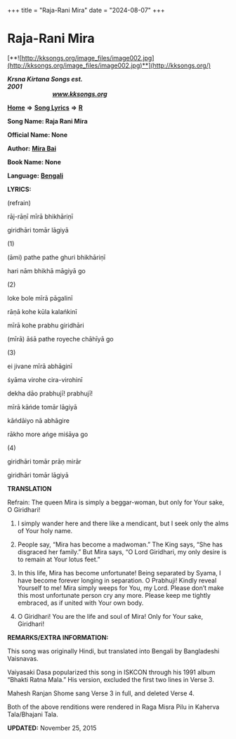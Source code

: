 +++
title = "Raja-Rani Mira"
date = "2024-08-07"
+++

# Raja-Rani Mira
[**![http://kksongs.org/image_files/image002.jpg](http://kksongs.org/image_files/image002.jpg)**](http://kksongs.org/)

**_Krsna Kirtana Songs est. 2001_**                                                                                                                                                 **_www.kksongs.org_**

**[Home](http://kksongs.org/)** **⇒** **[Song Lyrics](http://kksongs.org/lyrics.html)** **⇒** **[R](http://kksongs.org/songs/song_r.html)**

**Song Name: Raja Rani Mira**

**Official Name: None**

**Author:** [**Mira Bai**](http://kksongs.org/authors/list/mirabai.html)

**Book Name: None**

**Language:** [**Bengali**](http://kksongs.org/language/list/bengali.html)

**LYRICS:**

(refrain)

rāj-rāṇī mīrā bhikhāriṇī

giridhāri tomār lāgiyā

(1)

(āmi) pathe pathe ghuri bhikhāriṇī

hari nām bhikhā māgiyā go

(2)

loke bole mīrā pāgalinī

rāṇā kohe kūla kalańkinī

mīrā kohe prabhu giridhāri

(mīrā) āśā pathe royeche chāhīyā go

(3)

ei jivane mīrā abhāginī

śyāma virohe cira-virohinī

dekha dāo prabhujī! prabhujī!

mīrā kāńde tomār lāgiyā

kāńdāiyo nā abhāgire

rākho more ańge miśāya go

(4)

giridhāri tomār prāṇ mirār

giridhāri tomār lāgiyā

**TRANSLATION**

Refrain: The queen Mira is simply a beggar-woman, but only for Your sake, O Giridhari!

1) I simply wander here and there like a mendicant, but I seek only the alms of Your holy name.

2) People say, “Mira has become a madwoman.” The King says, “She has disgraced her family.” But Mira says, “O Lord Giridhari, my only desire is to remain at Your lotus feet.”

3) In this life, Mira has become unfortunate! Being separated by Syama, I have become forever longing in separation. O Prabhuji! Kindly reveal Yourself to me! Mira simply weeps for You, my Lord. Please don’t make this most unfortunate person cry any more. Please keep me tightly embraced, as if united with Your own body.

4) O Giridhari! You are the life and soul of Mira! Only for Your sake, Giridhari!

**REMARKS/EXTRA INFORMATION:**

This song was originally Hindi, but translated into Bengali by Bangladeshi Vaisnavas.

Vaiyasaki Dasa popularized this song in ISKCON through his 1991 album “Bhakti Ratna Mala.” His version, excluded the first two lines in Verse 3.

Mahesh Ranjan Shome sang Verse 3 in full, and deleted Verse 4.

Both of the above renditions were rendered in Raga Misra Pilu in Kaherva Tala/Bhajani Tala.

**UPDATED:** November 25, 2015